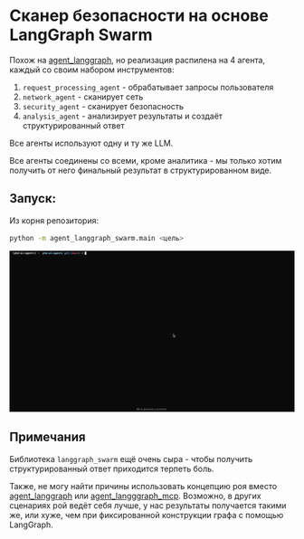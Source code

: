 # Сканер безопасности на основе LangGraph Swarm

Похож на [agent_langgraph](../agent_langgraph/), но реализация распилена на 4 агента, каждый со своим набором инструментов:

1. `request_processing_agent` - обрабатывает запросы пользователя
1. `network_agent` - сканирует сеть
1. `security_agent` - сканирует безопасность
1. `analysis_agent` - анализирует результаты и создаёт структурированный ответ

Все агенты используют одну и ту же LLM.

Все агенты соединены со всеми, кроме аналитика - мы только хотим получить от него финальный результат в структурированном виде.

## Запуск:

Из корня репозитория:

```bash
python -m agent_langgraph_swarm.main <цель>
```

![langgraph.gif](../images/langgraph_swarm.gif)

## Примечания

Библиотека `langgraph_swarm` ещё очень сыра - чтобы получить структурированный ответ приходится терпеть боль.

Также, не могу найти причины использовать концепцию роя вместо [agent_langgraph](../agent_langgraph/) или [agent_langggraph_mcp](../agent_langgraph_mcp/). Возможно, в других сценариях рой ведёт себя лучше, у нас результаты получается такими же, или хуже, чем при фиксированной конструкции графа с помощью LangGraph.
